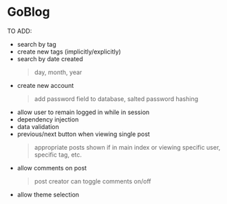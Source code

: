 # GoBlog

TO ADD:
- search by tag
- create new tags (implicitly/explicitly)
- search by date created
  > day, month, year
- create new account
  > add password field to database, salted password hashing
- allow user to remain logged in while in session
- dependency injection
- data validation
- previous/next button when viewing single post
  > appropriate posts shown if in main index or viewing specific user, specific tag, etc.
- allow comments on post
  > post creator can toggle comments on/off
- allow theme selection
